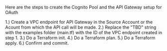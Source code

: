 Here are the steps to create the Cognito Pool and the API Gateway setup for OAuth

1.) Create a VPC endpoint for API Gateway in the Source Account or the Acount from which the API call will be made.
2.) Replace the "TBD" string with the examples folder (main.tf) with the ID of the VPC endpoint created in step 1.
3.) Do a Terraform init.
4.) Do a Terraform plan.
5.) Do a Terraform apply.
6.) Confirm and commit.
